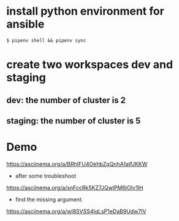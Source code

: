 # install python environment for ansible
```
$ pipenv shell && pipenv sync
```

# create two workspaces dev and staging
## dev: the number of cluster is 2
## staging: the number of cluster is 5

# Demo
https://asciinema.org/a/BRhIFU4OehbZqQnhA1aIfJKKW

* after some troubleshoot

https://asciinema.org/a/snFccRk5KZ7JQwlPM6iOIv1IH

* find the missing argument.

https://asciinema.org/a/wl8SVSS4lqLsP1eDaB9Udw7IV